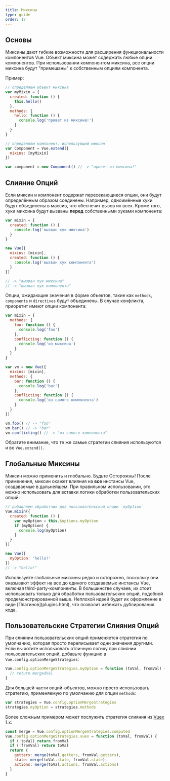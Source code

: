 ```yaml
---
title: Миксины
type: guide
order: 17
---
```


## Основы

Миксины дают гибкие возможности для расширения функциональности компонентов Vue. Объект миксина может содержать любые опции компонентов. При использовании компонентом миксина, все опции миксина будут "примешаны" к собственным опциям компонента.

Пример:

``` js
// определяем объект миксина
var myMixin = {
  created: function () {
    this.hello()
  },
  methods: {
    hello: function () {
      console.log('привет из миксина!')
    }
  }
}

// определяем компонент, использующий миксин
var Component = Vue.extend({
  mixins: [myMixin]
})

var component = new Component() // -> "привет из миксина!"
```

## Слияние Опций

Если миксин и компонент содержат пересекающиеся опции, они будут определённым образом соединены. Например, одноимённые хуки будут объединены в массив, что обеспечит вызов их всех. Кроме того, хуки миксина будут вызваны **перед** собственными хуками компонента:

``` js
var mixin = {
  created: function () {
    console.log('вызван хук миксина')
  }
}

new Vue({
  mixins: [mixin],
  created: function () {
    console.log('вызван хук компонента')
  }
})

// -> "вызван хук миксина"
// -> "вызван хук компонента"
```

Опции, ожидающие значения в форме объектов, такие как `methods`, `components` и `directives` будут объединены. В случае конфликта, приоретит имеют опции компонента:

``` js
var mixin = {
  methods: {
    foo: function () {
      console.log('foo')
    },
    conflicting: function () {
      console.log('из миксина')
    }
  }
}

var vm = new Vue({
  mixins: [mixin],
  methods: {
    bar: function () {
      console.log('bar')
    },
    conflicting: function () {
      console.log('из самого компонента')
    }
  }
})

vm.foo() // -> "foo"
vm.bar() // -> "bar"
vm.conflicting() // -> "из самого компонента"
```

Обратите внимание, что те же самые стратегии слияния используются и во `Vue.extend()`.

## Глобальные Миксины

Миксин можно применить и глобально. Будьте Осторожны! После применения, миксин окажет влияния на **все** инстансы Vue, создаваемые в дальнейшем. При правильном использовании, это можно использовать для вставки логики обработки пользовательских опций:

``` js
// добавляем обработчик для пользовательской опции `myOption`
Vue.mixin({
  created: function () {
    var myOption = this.$options.myOption
    if (myOption) {
      console.log(myOption)
    }
  }
})

new Vue({
  myOption: 'hello!'
})
// -> "hello!"
```

<p class="tip">Используйте глобальные миксины редко и осторожно, поскольку они оказывают эффект на все до единого создаваемые инстансы Vue, включая third-party-компоненты. В большинстве случаев, их стоит использовать только для обработки пользовательских опций, подобной продемонстрированной выше. Неплохой идеей будет их оформление в виде [Плагинов](plugins.html), что позволит избежать дублирования кода.</p>

## Пользовательские Стратегии Слияния Опций

При слиянии пользовательских опций применяется стратегия по умолчанию, которая просто переписывает одни значения другими. Если вы хотите использовать отличную логику при слиянии пользовательских опций, добавьте функцию в `Vue.config.optionMergeStrategies`:

``` js
Vue.config.optionMergeStrategies.myOption = function (toVal, fromVal) {
  // return mergedVal
}
```

Для большей части опций-объектов, можно просто использовать стратегию, применяемую по умолчанию для опции `methods`:

``` js
var strategies = Vue.config.optionMergeStrategies
strategies.myOption = strategies.methods
```

Более сложным примером может послужить стратегия слияния из [Vuex](https://github.com/vuejs/vuex) 1.x:

``` js
const merge = Vue.config.optionMergeStrategies.computed
Vue.config.optionMergeStrategies.vuex = function (toVal, fromVal) {
  if (!toVal) return fromVal
  if (!fromVal) return toVal
  return {
    getters: merge(toVal.getters, fromVal.getters),
    state: merge(toVal.state, fromVal.state),
    actions: merge(toVal.actions, fromVal.actions)
  }
}
```
